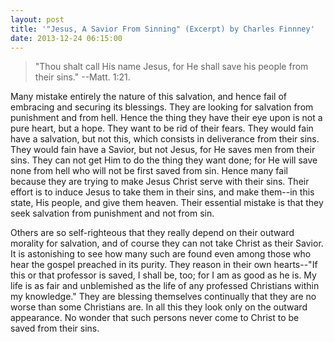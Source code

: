```yaml
---
layout: post
title: '"Jesus, A Savior From Sinning" (Excerpt) by Charles Finnney'
date: 2013-12-24 06:15:00
---
```

> "Thou shalt call His name Jesus, for He shall save his people from their sins." --Matt. 1:21.

Many mistake entirely the nature of this salvation, and hence fail of embracing and securing its blessings. They are looking for salvation from punishment and from hell. Hence the thing they have their eye upon is not a pure heart, but a hope. They want to be rid of their fears. They would fain have a salvation, but not this, which consists in deliverance from their sins. They would fain have a Savior, but not Jesus, for He saves men from their sins. They can not get Him to do the thing they want done; for He will save none from hell who will not be first saved from sin. Hence many fail because they are trying to make Jesus Christ serve with their sins. Their effort is to induce Jesus to take them in their sins, and make them--in this state, His people, and give them heaven. Their essential mistake is that they seek salvation from punishment and not from sin.

Others are so self-righteous that they really depend on their outward morality for salvation, and of course they can not take Christ as their Savior. It is astonishing to see how many such are found even among those who hear the gospel preached in its purity. They reason in their own hearts--"If this or that professor is saved, I shall be, too; for I am as good as he is. My life is as fair and unblemished as the life of any professed Christians within my knowledge." They are blessing themselves continually that they are no worse than some Christians are. In all this they look only on the outward appearance. No wonder that such persons never come to Christ to be saved from their sins.

